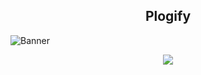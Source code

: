<h2 align="center">Plogify</h2>

![Banner]()

<p align="center">
  <a href="https://github.com/Suman373/Plogify"><img src="https://img.shields.io/maintenance/yes/2022"></a>
</p>
